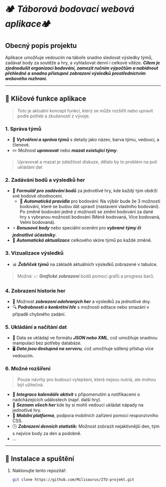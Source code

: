# 🏕️ *Táborová bodovací webová aplikace*🏕️

## Obecný popis projektu
Aplikace umožňuje vedoucím na táboře snadno sledovat výsledky týmů, zadávat body za soutěže a hry, a vyhlašovat denní i celkové vítěze. ***Cílem je zjednodušit organizaci bodování, zamezit ručním výpočtům a nabídnout přehledné a snadno přístupné zobrazení výsledků prostřednictvím webového rozhraní.***

---

## 🌟 Klíčové funkce aplikace

> Toto je aktuální koncept funkcí, který se může rozšířit nebo upravit podle potřeb a zkušeností z vývoje.

### 1. Správa týmů
   - 📝 ***Vytváření a správa týmů*** s detaily jako název, barva týmu, vedoucí, a členové.
   - ✏️ Možnost ***upravovat*** nebo ***mazat existující týmy***.
   > Upravovat a mazat je záležitost diskuze, dělalo by to problém na poli ukládání dat

### 2. Zadávání bodů a výsledků her
   - 🎯 ***Formulář pro zadávání bodů*** za jednotlivé hry, kde každý tým obdrží své bodové ohodnocení.
      - 🧮 ***Automatická pravidla*** pro bodování: Na výběr bude že 3 možností bodování, které se budou dát upravit (nastavení vlastního bodování). Po změně bodování jedné z možností se změní bodování za dané hry s vybranou možností bodování (Méně bodovaná, Více bodovaná, Velmi bodovaná). 
   - ⭐ ***Bonusové body*** nebo speciální ocenění pro ***vybrané týmy či jednotlivé účastníky***.
   - 🔄 ***Automatická aktualizace*** celkového skóre týmů po každé změně.

### 3. Vizualizace výsledků
   - 📊 ***Žebříček týmů*** na základě aktuálních výsledků zobrazené v tabulce.
   > Možná: 📈 ***Grafické zobrazení*** bodů pomocí grafů a progress barů.

### 4. Zobrazení historie her
   - 📅 Možnost ***zobrazení odehraných her*** a výsledků za jednotlivé dny.
   - 🔍 ***Podrobnosti o konkrétní hře*** s možností editace nebo smazání v případě chybného zadání.

### 5. Ukládání a načítání dat
   - 💾 Data se ukládají ve formátu ***JSON nebo XML***, což umožňuje snadnou manipulaci bez potřeby databáze.
   - 🖥️ ***Data jsou dostupná na serveru***, což umožňuje sdílený přístup více vedoucím.

### 6. Možné rozšíření
> Pouze návrhy pro budoucí vylepšení, která nejsou nutná, ale mohou být užitečná.

- 📅 ***Integrace kalendáře aktivit*** s připomenutím a notifikacemi o nadcházejících událostech (např. další hry).
- 📄 ***Seznam všech her*** kde by si mohli vedoucí ukládat nápady na jednotlivé hry.
- 📱 ***Mobilní platforma***, podpora mobilních zařízení pomocí responzivního CSS.
- 🕒 ***Zobrazení denních statistik:*** Možnost zobrazit nejaktivnější den, tým s nejvíce body za den a podobně.
- ...

---

## 🚀 Instalace a spuštění

1. Naklonujte tento repozitář:
    ```bash
    git clone https://github.com/Milisaurus/ITU-projekt.git
    ```
